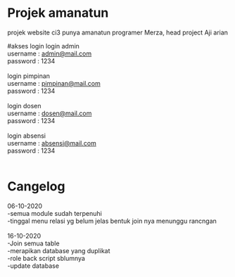 # Projek amanatun
projek website ci3 punya amanatun
programer Merza, head project Aji arian

#akses login
login admin <br/>
username : admin@mail.com<br/>
password : 1234<br/><br/>
login pimpinan <br/>
username : pimpinan@mail.com<br/>
password : 1234<br/><br/>
login dosen <br/>
username : dosen@mail.com<br/>
password : 1234<br/><br/>
login absensi <br/>
username : absensi@mail.com<br/>
password : 1234<br/><br/>

# Cangelog
06-10-2020<br/>
-semua module sudah terpenuhi<br/>
-tinggal menu relasi yg belum jelas bentuk join nya menunggu rancngan<br/><br/>
16-10-2020<br/>
-Join semua table<br/>
-merapikan database yang duplikat<br/>
-role back script sblumnya<br/>
-update database<br/><br/>


